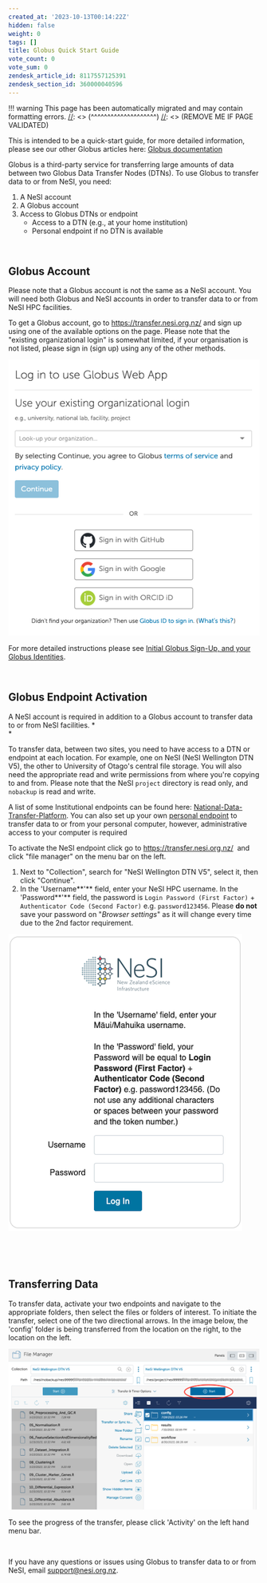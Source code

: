 ```yaml
---
created_at: '2023-10-13T00:14:22Z'
hidden: false
weight: 0
tags: []
title: Globus Quick Start Guide
vote_count: 0
vote_sum: 0
zendesk_article_id: 8117557125391
zendesk_section_id: 360000040596
---
```




[//]: <> (REMOVE ME IF PAGE VALIDATED)
[//]: <> (vvvvvvvvvvvvvvvvvvvv)
!!! warning
    This page has been automatically migrated and may contain formatting errors.
[//]: <> (^^^^^^^^^^^^^^^^^^^^)
[//]: <> (REMOVE ME IF PAGE VALIDATED)

This is intended to be a quick-start guide, for more detailed
information, please see our other Globus articles here: [Globus
documentation](https://support.nesi.org.nz/hc/en-gb/sections/360000040596)

Globus is a third-party service for transferring large amounts of data
between two Globus Data Transfer Nodes (DTNs). To use Globus to transfer
data to or from NeSI, you need:

1.  A NeSI account
2.  A Globus account
3.  Access to Globus DTNs or endpoint  
    -   Access to a DTN (e.g., at your home institution)
    -   Personal endpoint if no DTN is available

 

## Globus Account

Please note that a Globus account is not the same as a NeSI account. You
will need both Globus and NeSI accounts in order to transfer data to or
from NeSI HPC facilities.

To get a Globus account, go to <https://transfer.nesi.org.nz/> and sign
up using one of the available options on the page. Please note that the
"existing organizational login" is somewhat limited, if your
organisation is not listed, please sign in (sign up) using any of the
other methods.

![Globus\_login.png](../../assets/images/Globus_Quick_Start_Guide.png)

For more detailed instructions please see [Initial Globus Sign-Up, and
your Globus
Identities](../../Storage/Data_Transfer_Services/Initial_Globus_Sign_Up-and_your_Globus_Identities.md).

 

## Globus Endpoint Activation

A NeSI account is required in addition to a Globus account to transfer
data to or from NeSI facilities. *  
*

To transfer data, between two sites, you need to have access to a DTN or
endpoint at each location. For example, one on NeSI (NeSI Wellington DTN
V5), the other to University of Otago's central file storage. You will
also need the appropriate read and write permissions from where you're
copying to and from. Please note that the NeSI `project` directory is
read only, and `nobackup` is read and write.

A list of some Institutional endpoints can be found here:
[National-Data-Transfer-Platform](../../Storage/Data_Transfer_Services/National_Data_Transfer_Platform.md).
You can also set up your own [personal
endpoint](../../Storage/Data_Transfer_Services/Personal_Globus_Endpoint_Configuration.md)
to transfer data to or from your personal computer, however,
administrative access to your computer is required

To activate the NeSI endpoint click go to
<https://transfer.nesi.org.nz/>  and click "file manager" on the menu
bar on the left.

1.  Next to "Collection", search for "NeSI Wellington DTN V5", select
    it, then click "Continue".
2.  In the 'Username**'** field, enter your NeSI HPC username. In the
    'Password**'** field, the password is
    `Login Password (First Factor)` +
    `Authenticator Code (Second Factor)` e.g. `password123456`. Please
    **do not** save your password on "*Browser settings*" as it will
    change every time due to the 2nd factor requirement.

![NeSI\_Globus\_Authenticate.png](../../assets/images/Globus_Quick_Start_Guide_0.png)

 

 

## Transferring Data

To transfer data, activate your two endpoints and navigate to the
appropriate folders, then select the files or folders of interest. To
initiate the transfer, select one of the two directional arrows. In the
image below, the 'config' folder is being transferred from the location
on the right, to the location on the left.

![Globus\_transfer\_data.png](../../assets/images/Globus_Quick_Start_Guide_1.png)

To see the progress of the transfer, please click 'Activity' on the left
hand menu bar.

 

If you have any questions or issues using Globus to transfer data to or
from NeSI, email [support@nesi.org.nz](https://support@nesi.org.nz).

 

 

 